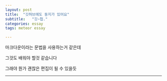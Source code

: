 ```yaml
---
layout: post
title:  "깃허브에도 둥지가 있어요"
subtitle:   "깃~헙."
categories: essay
tags: meteor essay

---
```


마크다운이라는
문법을 사용하는거
같은데

그것도 배워야 할것 같습니다

그래야 뭔가 괜찮은 편집이 될 수 있을듯


---




